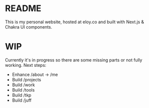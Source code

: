 # README

This is my personal website, hosted at eloy.co and built with Next.js & Chakra UI components.

# WIP

Currently it's in progress so there are some missing parts or not fully working. Next steps:

- Enhance /about -> /me
- Build /projects
- Build /work
- Build /tools
- Build /tkp
- Build /juff
